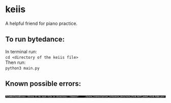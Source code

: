 # keiis
A helpful friend for piano practice.


## To run bytedance:
In terminal run:\
`cd <directory of the keiis file>`\
Then run:\
`python3 main.py`

## Known possible errors:
![plot](./FileNotFoundError.jpeg)

